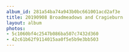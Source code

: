 ```yaml
---
album_id: 281a54ba74a943b0bc661001acd2af3e
title: 20190908 Broadmeadows and Cragieburn
layout: album
photos:
- 5c1060bf4c2547b086ba507c7432d360
- 42c61b62f9114015aa0f5e5b9e3bb503
---
```


